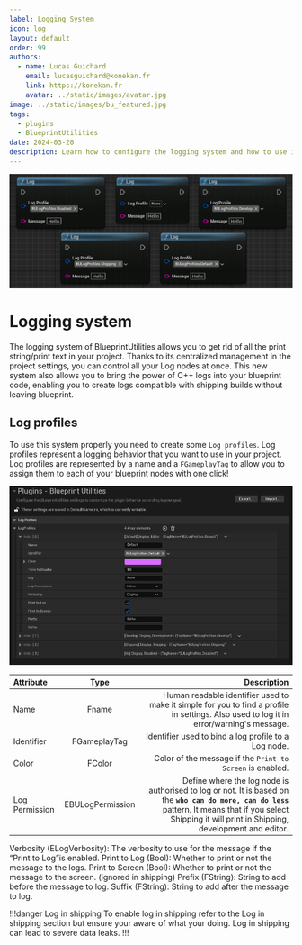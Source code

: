 ```yaml
---
label: Logging System
icon: log
layout: default
order: 99
authors:
  - name: Lucas Guichard
    email: lucasguichard@konekan.fr
    link: https://konekan.fr
    avatar: ../static/images/avatar.jpg
image: ../static/images/bu_featured.jpg
tags:
  - plugins
  - BlueprintUtilities
date: 2024-03-20
description: Learn how to configure the logging system and how to use it.
---
```

![](../static/images/bu_log.png)

# Logging system

The logging system of BlueprintUtilities allows you to get rid of all the print string/print text in your project. Thanks to its centralized management in the project settings, you can control all your Log nodes at once. This new system also allows you to bring the power of C++ logs into your blueprint code, enabling you to create logs compatible with shipping builds without leaving blueprint.

## Log profiles

To use this system properly you need to create some `Log profiles`. Log profiles represent a logging behavior that you want to use in your project. Log profiles are represented by a name and a `FGameplayTag` to allow you to assign them to each of your blueprint nodes with one click! 

![](../static/images/bu_logprofiles.png)

Attribute   | Type | Description
:---   | :---: | ---:
Name | Fname  | Human readable identifier used to make it simple for you to find a profile in settings. Also used to log it in error/warning's message.
Identifier | FGameplayTag | Identifier used to bind a log profile to a Log node.
Color | FColor | Color of the message if the `Print to Screen` is enabled.
Log Permission | EBULogPermission| Define where the log node is authorised to log or not. It is based on the **`who can do more, can do less`** pattern. It means that if you select Shipping it will print in Shipping, development and editor. 

Verbosity (ELogVerbosity): The verbosity to use for the message if the “Print to Log”is enabled.
Print to Log (Bool): Whether to print or not the message to the logs.
Print to Screen (Bool): Whether to print or not the message to the screen. (ignored in shipping)
Prefix (FString): String to add before the message to log.
Suffix (FString): String to add after the message to log.

!!!danger Log in shipping
To enable log in shipping refer to the Log in shipping section but ensure your aware of what your doing. Log in shipping can lead to severe data leaks.
!!! 